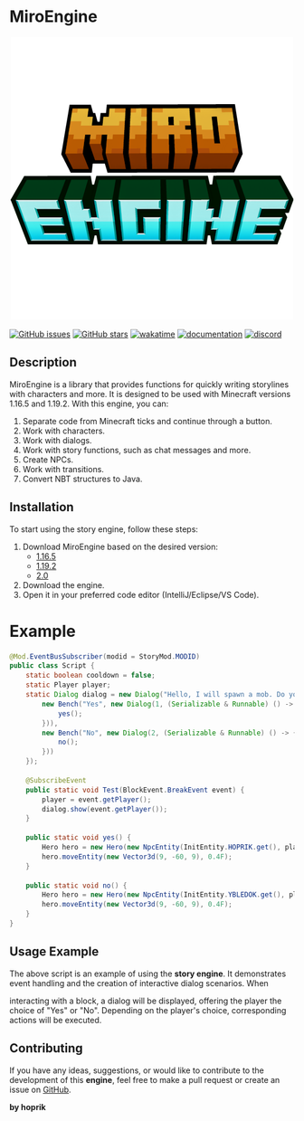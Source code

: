 # MiroEngine

<div align="center"> <img src=https://github.com/hoprik/MiroEngine/blob/information/minecraft_title.png alt="logo"> </div>

[![GitHub issues](https://img.shields.io/github/issues/hoprik/MiroEngine)](https://github.com/hoprik/MiroEngine/issues)
[![GitHub stars](https://img.shields.io/github/stars/hoprik/MiroEngine)](https://github.com/hoprik/MiroEngine/stargazers)
[![wakatime](https://wakatime.com/badge/user/dfcbe794-c409-4097-a53e-aedc2d8b21d6/project/475de062-7bf0-41c8-8c61-e3049b8d6f47.svg)]()
[![documentation](https://img.shields.io/badge/documentation-8A2BE2)](https://hoprik.github.io/MiroDocumentation/)
[![discord](https://img.shields.io/discord/1107386749346398369)]()

## Description

MiroEngine is a library that provides functions for quickly writing storylines with characters and more. It is designed to be used with Minecraft versions 1.16.5 and 1.19.2. With this engine, you can:

1. Separate code from Minecraft ticks and continue through a button.
2. Work with characters.
3. Work with dialogs.
4. Work with story functions, such as chat messages and more.
5. Create NPCs.
6. Work with transitions.
7. Convert NBT structures to Java.

## Installation

To start using the story engine, follow these steps:

1. Download MiroEngine based on the desired version:
    - [1.16.5](https://github.com/hoprik/MiroEngine/tree/1.16.5)
    - [1.19.2](https://github.com/hoprik/MiroEngine/tree/1.19.2)
    - [2.0](https://www.youtube.com/watch?v=dQw4w9WgXcQ)
2. Download the engine.
3. Open it in your preferred code editor (IntelliJ/Eclipse/VS Code).

# Example

```java
@Mod.EventBusSubscriber(modid = StoryMod.MODID)
public class Script {
    static boolean cooldown = false;
    static Player player;
    static Dialog dialog = new Dialog("Hello, I will spawn a mob. Do you want it?", new Bench[]{
        new Bench("Yes", new Dialog(1, (Serializable & Runnable) () -> {
            yes();
        })),
        new Bench("No", new Dialog(2, (Serializable & Runnable) () -> {
            no();
        }))
    });

    @SubscribeEvent
    public static void Test(BlockEvent.BreakEvent event) {
        player = event.getPlayer();
        dialog.show(event.getPlayer());
    }

    public static void yes() {
        Hero hero = new Hero(new NpcEntity(InitEntity.HOPRIK.get(), player.level), new BlockPos(0, -60, 0));
        hero.moveEntity(new Vector3d(9, -60, 9), 0.4F);
    }

    public static void no() {
        Hero hero = new Hero(new NpcEntity(InitEntity.YBLEDOK.get(), player.level), new BlockPos(0, -60, 0));
        hero.moveEntity(new Vector3d(9, -60, 9), 0.4F);
    }
}
```

## Usage Example

The above script is an example of using the **story engine**. It demonstrates event handling and the creation of interactive dialog scenarios. When

 interacting with a block, a dialog will be displayed, offering the player the choice of "Yes" or "No". Depending on the player's choice, corresponding actions will be executed.

## Contributing

If you have any ideas, suggestions, or would like to contribute to the development of this **engine**, feel free to make a pull request or create an issue on [GitHub](https://github.com/hoprik/MiroEngine/issues).



**by hoprik**
